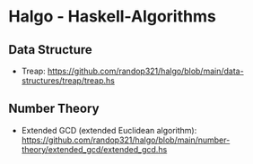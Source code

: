 # Halgo - Haskell-Algorithms

## Data Structure
- Treap: https://github.com/randop321/halgo/blob/main/data-structures/treap/treap.hs

## Number Theory
- Extended GCD (extended Euclidean algorithm): https://github.com/randop321/halgo/blob/main/number-theory/extended_gcd/extended_gcd.hs
